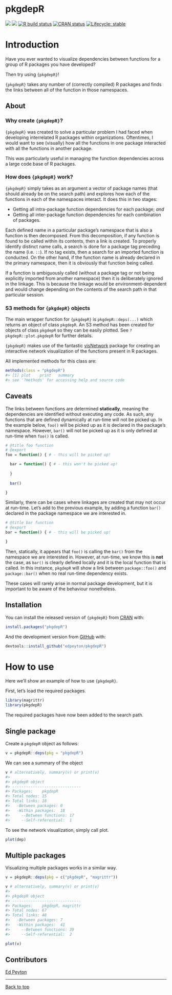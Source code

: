 
<!-- README.md is generated from README.Rmd. Please edit that file -->

# pkgdepR

[![](https://cranlogs.r-pkg.org/badges/pkgdepR)](https://cran.r-project.org/package=pkgdepR)
[![](http://cranlogs.r-pkg.org/badges/grand-total/pkgdepR)](https://cran.r-project.org/package=pkgdepR)
[![R build
status](https://github.com/edpeyton/pkgdepR/workflows/R-CMD-check/badge.svg)](https://github.com/edpeyton/pkgdepR/actions/)
[![CRAN
status](https://www.r-pkg.org/badges/version/pkgdepR)](https://CRAN.R-project.org/package=pkgdepR)
[![Lifecycle:
stable](https://img.shields.io/badge/lifecycle-stable-brightgreen.svg)](https://lifecycle.r-lib.org/articles/stages.html)

# Introduction

Have you ever wanted to visualize dependencies between functions for a
group of R packages you have developed?

Then try using `{pkgdepR}`!

`{pkgdepR}` takes any number of (correctly compiled) R packages and
finds the links between all of the function in those namespaces.

## About

### Why create `{pkgdepR}`?

`{pkgdepR}` was created to solve a particular problem I had faced when
developing interrelated R packages within organizations. Oftentimes, I
would want to see (visually) how all the functions in one package
interacted with all the functions in another package.

This was particularly useful in managing the function dependencies
across a large code base of R packages.

### How does `{pkgdepR}` work?

`{pkgdepR}` simply takes as an argument a vector of package names (that
should already be on the search path) and explores how each of the
functions in each of the namespaces interact. It does this in two
stages:

-   Getting all intra-package function dependencies for each package;
    *and*  
-   Getting all inter-package function dependencies for each combination
    of packages.

Each defined name in a particular package’s namespace that is also a
function is then decomposed. From this decomposition, if any function is
found to be called within its contents, then a link is created. To
properly identify distinct name calls, a search is done for a package
tag preceding the name (i.e. `::`). If no tag exists, then a search for
an imported function is conducted. On the other hand, if the function
name is already declared in the primary namespace, then it is obviously
that function being called.

If a function is ambiguously called (without a package tag or not being
explicitly imported from another namespace) then it is deliberately
ignored in the linkage. This is because the linkage would be
environment-dependent and would change depending on the contents of the
search path in that particular session.

### S3 methods for `{pkgdepR}` objects

The main wrapper function for `{pkgdepR}` is `pkgdepR::deps(...)` which
returns an object of class `pkgdepR`. An S3 method has been created for
objects of class `pkgdepR` so they can be easily plotted. See
`?pkgdepR::plot.pkgdepR` for further details.

`{pkgdepR}` makes use of the fantastic
[visNetwork](https://github.com/datastorm-open/visNetwork) package for
creating an interactive network visualization of the functions present
in R packages.

All implemented methods for this class are:

``` r
methods(class = "pkgdepR")
#> [1] plot    print   summary
#> see '?methods' for accessing help and source code
```

## Caveats

The links between functions are determined **statically**, meaning the
dependencies are identified without executing any code. As such, any
functions that are defined dynamically at run-time will not be picked
up. In the example below, `foo()` will be picked up as it is declared in
the package’s namespace. However, `bar()` will not be picked up as it is
only defined at run-time when `foo()` is called.

``` r
# @title foo function
# @export
foo = function() { # - this will be picked up!

  bar = function() { # - this won't be picked up!
  
  }
  
  bar()

}
```

Similarly, there can be cases where linkages are created that may not
occur at run-time. Let’s add to the previous example, by adding a
function `bar()` declared in the package namespace we are interested in.

``` r
# @title bar function
# @export
bar = function() { # - this will be picked up!

}
```

Then, statically, it appears that `foo()` is calling the `bar()` from
the namespace we are interested in. However, at run-time, we know this
is **not** the case, as `bar()` is clearly defined locally and it is the
local function that is called. In this instance, `pkgdepR` will show a
link between `package::foo()` and `package::bar()` when no real run-time
dependency exists.

These cases will rarely arise in normal package development, but it is
important to be aware of the behaviour nonetheless.

## Installation

You can install the released version of `{pkgdepR}` from
[CRAN](https://CRAN.R-project.org) with:

``` r
install.packages("pkgdepR")
```

And the development version from
[GitHub](https://github.com/edpeyton/pkgdepR) with:

``` r
devtools::install_github("edpeyton/pkgdepR")
```

# How to use

Here we’ll show an example of how to use `{pkgdepR}`.

First, let’s load the required packages.

``` r
library(magrittr)
library(pkgdepR)
```

The required packages have now been added to the search path.

## Single package

Create a `pkgdepR` object as follows:

``` r
v = pkgdepR::deps(pkg = "pkgdepR")
```

We can see a summary of the object

``` r
v # alternatively, summary(v) or print(v)
#> 
#> pkgdepR object
#> ------------------------------
#> Packages:    pkgdepR
#> Total nodes: 15
#> Total links: 18
#>   -Between packages: 0
#>   -Within packages:  18
#>     --Between functions: 17
#>     --Self-referential:  1
```

To see the network visualization, simply call plot.

``` r
plot(dep)
```

## Multiple packages

Visualizing multiple packages works in a similar way.

``` r
v = pkgdepR::deps(pkg = c("pkgdepR", "magrittr"))
```

``` r
v # alternatively, summary(v) or print(v)
#> 
#> pkgdepR object
#> ------------------------------
#> Packages:    pkgdepR, magrittr
#> Total nodes: 67
#> Total links: 48
#>   -Between packages: 7
#>   -Within packages:  41
#>     --Between functions: 39
#>     --Self-referential:  2
```

``` r
plot(v)
```

## Contributors

[Ed Peyton](https://github.com/edpeyton)

------------------------------------------------------------------------

<a href="#top">Back to top</a>
